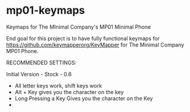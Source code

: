 # mp01-keymaps
Keymaps for The MInimal Company's MP01 Minimal Phone

End goal for this project is to have fully functional keymaps for https://github.com/keymapperorg/KeyMapper for The Minimal Company MP01 Phone. 

RECOMMENDED SETTINGS:

Initial Version - Stock - 0.6
  - All letter keys work, shift keys work
  - Alt + Key gives you the character on the key
  - Long Pressing a Key Gives you the character on the Key
  - 

